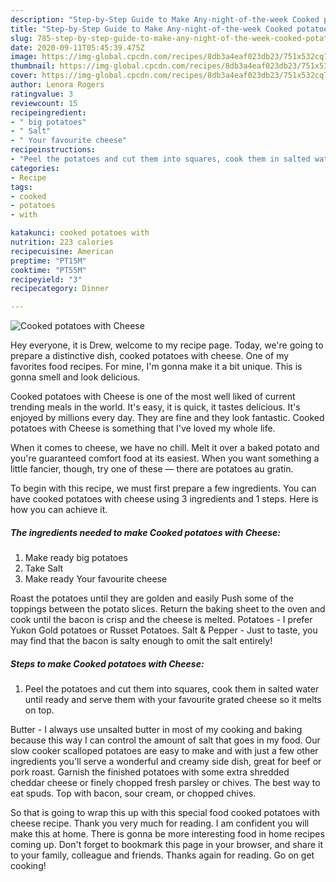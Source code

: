 ```yaml
---
description: "Step-by-Step Guide to Make Any-night-of-the-week Cooked potatoes with Cheese"
title: "Step-by-Step Guide to Make Any-night-of-the-week Cooked potatoes with Cheese"
slug: 785-step-by-step-guide-to-make-any-night-of-the-week-cooked-potatoes-with-cheese
date: 2020-09-11T05:45:39.475Z
image: https://img-global.cpcdn.com/recipes/8db3a4eaf023db23/751x532cq70/cooked-potatoes-with-cheese-recipe-main-photo.jpg
thumbnail: https://img-global.cpcdn.com/recipes/8db3a4eaf023db23/751x532cq70/cooked-potatoes-with-cheese-recipe-main-photo.jpg
cover: https://img-global.cpcdn.com/recipes/8db3a4eaf023db23/751x532cq70/cooked-potatoes-with-cheese-recipe-main-photo.jpg
author: Lenora Rogers
ratingvalue: 3
reviewcount: 15
recipeingredient:
- " big potatoes"
- " Salt"
- " Your favourite cheese"
recipeinstructions:
- "Peel the potatoes and cut them into squares, cook them in salted water until ready and serve them with your favourite grated cheese so it melts on top."
categories:
- Recipe
tags:
- cooked
- potatoes
- with

katakunci: cooked potatoes with 
nutrition: 223 calories
recipecuisine: American
preptime: "PT15M"
cooktime: "PT55M"
recipeyield: "3"
recipecategory: Dinner

---
```



![Cooked potatoes with Cheese](https://img-global.cpcdn.com/recipes/8db3a4eaf023db23/751x532cq70/cooked-potatoes-with-cheese-recipe-main-photo.jpg)

Hey everyone, it is Drew, welcome to my recipe page. Today, we're going to prepare a distinctive dish, cooked potatoes with cheese. One of my favorites food recipes. For mine, I'm gonna make it a bit unique. This is gonna smell and look delicious.

Cooked potatoes with Cheese is one of the most well liked of current trending meals in the world. It's easy, it is quick, it tastes delicious. It's enjoyed by millions every day. They are fine and they look fantastic. Cooked potatoes with Cheese is something that I've loved my whole life.

When it comes to cheese, we have no chill. Melt it over a baked potato and you&#39;re guaranteed comfort food at its easiest. When you want something a little fancier, though, try one of these — there are potatoes au gratin.


To begin with this recipe, we must first prepare a few ingredients. You can have cooked potatoes with cheese using 3 ingredients and 1 steps. Here is how you can achieve it.

<!--inarticleads1-->

##### The ingredients needed to make Cooked potatoes with Cheese:

1. Make ready  big potatoes
1. Take  Salt
1. Make ready  Your favourite cheese


Roast the potatoes until they are golden and easily Push some of the toppings between the potato slices. Return the baking sheet to the oven and cook until the bacon is crisp and the cheese is melted. Potatoes - I prefer Yukon Gold potatoes or Russet Potatoes. Salt &amp; Pepper - Just to taste, you may find that the bacon is salty enough to omit the salt entirely! 

<!--inarticleads2-->

##### Steps to make Cooked potatoes with Cheese:

1. Peel the potatoes and cut them into squares, cook them in salted water until ready and serve them with your favourite grated cheese so it melts on top.


Butter - I always use unsalted butter in most of my cooking and baking because this way I can control the amount of salt that goes in my food. Our slow cooker scalloped potatoes are easy to make and with just a few other ingredients you&#39;ll serve a wonderful and creamy side dish, great for beef or pork roast. Garnish the finished potatoes with some extra shredded cheddar cheese or finely chopped fresh parsley or chives. The best way to eat spuds. Top with bacon, sour cream, or chopped chives. 

So that is going to wrap this up with this special food cooked potatoes with cheese recipe. Thank you very much for reading. I am confident you will make this at home. There is gonna be more interesting food in home recipes coming up. Don't forget to bookmark this page in your browser, and share it to your family, colleague and friends. Thanks again for reading. Go on get cooking!
